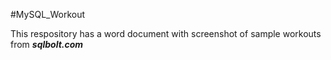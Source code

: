 #MySQL_Workout

This respository has a word document with screenshot of sample workouts from ***sqlbolt.com***